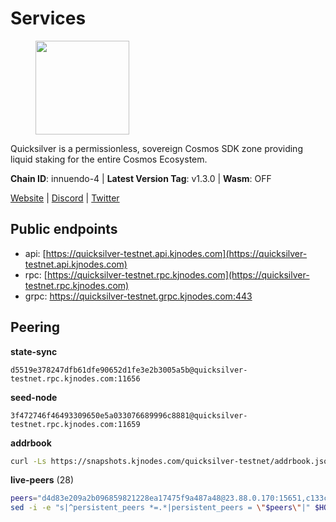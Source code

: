 # Services

<figure><img src="https://raw.githubusercontent.com/kj89/testnet_manuals/main/pingpub/logos/quicksilver.png" width="150" alt=""><figcaption></figcaption></figure>

Quicksilver is a permissionless, sovereign Cosmos SDK zone providing liquid staking for the entire Cosmos Ecosystem.

**Chain ID**: innuendo-4 | **Latest Version Tag**: v1.3.0 | **Wasm**: OFF

[Website](https://quicksilver.zone) | [Discord](https://discord.gg/quicksilverprotocol) | [Twitter](https://twitter.com/quicksilverzone)


## Public endpoints

* api: [https://quicksilver-testnet.api.kjnodes.com](https://quicksilver-testnet.api.kjnodes.com)
* rpc: [https://quicksilver-testnet.rpc.kjnodes.com](https://quicksilver-testnet.rpc.kjnodes.com)
* grpc: https://quicksilver-testnet.grpc.kjnodes.com:443

## Peering

**state-sync**

```text
d5519e378247dfb61dfe90652d1fe3e2b3005a5b@quicksilver-testnet.rpc.kjnodes.com:11656
```

**seed-node**

```text
3f472746f46493309650e5a033076689996c8881@quicksilver-testnet.rpc.kjnodes.com:11659
```

**addrbook**
```bash
curl -Ls https://snapshots.kjnodes.com/quicksilver-testnet/addrbook.json > $HOME/.quicksilverd/config/addrbook.json
```

**live-peers** (28)
```bash
peers="d4d83e209a2b096859821228ea17475f9a487a48@23.88.0.170:15651,c133c4c0c7034c8c345330f394984ad08092fc14@138.201.17.11:27656,97377c16946f8e1fa69e7c2c6b7feb32c2090f09@116.202.227.117:11656,78acdbabc08231765444b3143a222d433a5157e1@142.132.205.94:15651,ee6bae1a6d4a1e07f1e4bc7963cabedc6b73426e@94.130.137.119:26656,0a3ac40a7a4ce35978c4da97be2eb6974bc3c58b@185.252.233.217:46656,5844010472bac487748336616d450bc9f0cbc57c@65.108.72.175:29656,46f97e49a49694aead28c27be2c19300f509e273@65.108.129.94:26656,3c48a780b85d248e34e63eca5d44c624f93d09d5@135.181.59.162:11156,66f9d8f52a4637dc9215cdaa8dc2977633e52bbf@95.217.144.121:26656,c4489720ba051c79f5bb16ae5d81341b0f248e19@34.240.190.194:26656,d5519e378247dfb61dfe90652d1fe3e2b3005a5b@65.109.68.190:11656,8ff8a186fe9cbc70d0f34891fa051f87e561a48b@158.160.0.93:26656,bdb93c655989b2c1882339fabb013317066dda56@95.214.52.138:26676,41f7d7004cace7bd1760a5f980a86123700c8f1d@185.146.148.116:26656,2be586e675b0f55c96905cc83496861c64112f44@65.108.99.224:56656,c9a74cdd754a8ccc9243ac2b245e4caaa78695aa@45.85.147.96:26656,1c1ca90d704c22844570d57039ccf2e8f58e475d@80.64.208.123:26656,13564ca7ffcc8fa6bcc6d405c96fe8c724ec17da@88.99.213.25:11656,796e72ffc343c187cd5e8397c0c09c0671d228e0@185.16.39.51:26656,3da9fbcb9ec210ec1c94ebc49f46fad3d3721e77@65.108.136.39:26651,22a393fe9174c29081ad8aeaf14ce01b9a79d8c6@159.203.28.113:26656,e0f0703e9ce343c46e0ec01b19216715e817b358@65.109.85.170:28656,858ba6bc33a6d13fdd9ddad344d788dcf91cf565@142.132.151.99:15651,a37474c1f254cd4b16d924327a755c914e8e7d86@65.109.30.53:26656,3519e61e653db97f5d1c7f1bec9b0072bca4d5fe@144.76.45.59:16656,2096650d8586b858d3369205f3b46ac4c765bc8e@65.109.53.155:26656,03332cdbc3d354846a18992effbb8c20aa28f52a@65.21.133.125:28656"
sed -i -e "s|^persistent_peers *=.*|persistent_peers = \"$peers\"|" $HOME/.quicksilverd/config/config.toml
```

